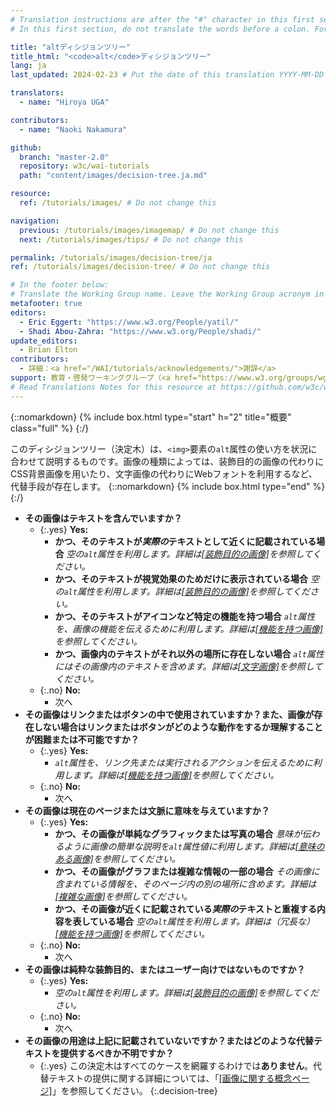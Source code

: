 ```yaml
---
# Translation instructions are after the "#" character in this first section. They are comments that do not show up in the web page. You do not need to translate the instructions after "#".
# In this first section, do not translate the words before a colon. For example, do not translate "title:". Do translate the text after "title:".

title: "altディシジョンツリー"
title_html: "<code>alt</code>ディシジョンツリー"
lang: ja
last_updated: 2024-02-23 # Put the date of this translation YYYY-MM-DD (with month in the middle)

translators:
  - name: "Hiroya UGA"

contributors:
  - name: "Naoki Nakamura"

github:
  branch: "master-2.0"
  repository: w3c/wai-tutorials
  path: "content/images/decision-tree.ja.md"

resource:
  ref: /tutorials/images/ # Do not change this

navigation:
  previous: /tutorials/images/imagemap/ # Do not change this
  next: /tutorials/images/tips/ # Do not change this

permalink: /tutorials/images/decision-tree/ja
ref: /tutorials/images/decision-tree/ # Do not change this

# In the footer below:
# Translate the Working Group name. Leave the Working Group acronym in English.
metafooter: true
editors:
  - Eric Eggert: "https://www.w3.org/People/yatil/"
  - Shadi Abou-Zahra: "https://www.w3.org/People/shadi/"
update_editors:
  - Brian Elton
contributors:
  - 詳細：<a href="/WAI/tutorials/acknowledgements/">謝辞</a>
support: 教育・啓発ワーキンググループ（<a href="https://www.w3.org/groups/wg/eowg"><abbr title="Education and Outreach Working Group">EOWG</abbr></a>）によって開発されました。このプロジェクトは<a href="https://www.w3.org/WAI/ACT/">WAI-ACTプロジェクト</a>の支援を受けて開発され、<strong>欧州委員会<abbr title="Information Society Technologies">IST</abbr>プログラム</strong>の共同資金援助を受けています。
# Read Translations Notes for this resource at https://github.com/w3c/wai-tutorials#readme
---
```


{::nomarkdown}
{% include box.html type="start" h="2" title="概要" class="full" %}
{:/}

このディシジョンツリー（決定木）は、`<img>`要素の`alt`属性の使い方を状況に合わせて説明するものです。画像の種類によっては、装飾目的の画像の代わりにCSS背景画像を用いたり、文字画像の代わりにWebフォントを利用するなど、代替手段が存在します。
{::nomarkdown}
{% include box.html type="end" %}
{:/}

- **その画像はテキストを含んでいますか？**
  - {:.yes} **Yes:**
    - **かつ、そのテキストが*実際の*テキストとして近くに記載されている場合**
      _空の`alt`属性を利用します。詳細は[[装飾目的の画像]](/tutorials/images/decorative/)を参照してください。_
    - **かつ、そのテキストが視覚効果のためだけに表示されている場合**
      _空の`alt`属性を利用します。詳細は[[装飾目的の画像]](/tutorials/images/decorative/)を参照してください。_
    - **かつ、そのテキストがアイコンなど特定の機能を持つ場合**
      _`alt`属性を、画像の機能を伝えるために利用します。詳細は[[機能を持つ画像]](/tutorials/images/functional/)を参照してください。_
    - **かつ、画像内のテキストがそれ以外の場所に存在しない場合** _`alt`属性にはその画像内のテキストを含めます。詳細は[[文字画像]](/tutorials/images/textual/#styled-text-decorative-effect)を参照してください。_
  - {:.no} **No:**
    - 次へ
- **その画像はリンクまたはボタンの中で使用されていますか？また、画像が存在しない場合はリンクまたはボタンがどのような動作をするか理解することが困難または不可能ですか？**
  - {:.yes} **Yes:**
    - _`alt`属性を、リンク先または実行されるアクションを伝えるために利用します。詳細は[[機能を持つ画像]](/tutorials/images/functional/)を参照してください。_
  - {:.no} **No:**
    - 次へ
- **その画像は現在のページまたは文脈に意味を与えていますか？**
  - {:.yes} **Yes:**
    - **かつ、その画像が単純なグラフィックまたは写真の場合**
      _意味が伝わるように画像の簡単な説明を`alt`属性値に利用します。詳細は[[意味のある画像]](/tutorials/images/informative/)を参照してください。_
    - **かつ、その画像がグラフまたは複雑な情報の一部の場合**
      _その画像に含まれている情報を、そのページ内の別の場所に含めます。詳細は[[複雑な画像]](/tutorials/images/complex/)を参照してください。_
    - **かつ、その画像が近くに記載されている*実際の*テキストと重複する内容を表している場合**
      _空の`alt`属性を利用します。詳細は（冗長な）[[機能を持つ画像]](/tutorials/images/functional/#logo-image-within-link-text)を参照してください。_
  - {:.no} **No:**
    - 次へ
- **その画像は純粋な装飾目的、またはユーザー向けではないものですか？**
  - {:.yes} **Yes:**
    - _空の`alt`属性を利用します。詳細は[[装飾目的の画像]](/tutorials/images/decorative/)を参照してください。_
  - {:.no} **No:**
    - 次へ
- **その画像の用途は上記に記載されていないですか？またはどのような代替テキストを提供するべきか不明ですか？**
  - {:.yes} この決定木はすべてのケースを網羅するわけでは**ありません**。代替テキストの提供に関する詳細については、「[[画像に関する概念ページ]](/tutorials/images/)」を参照してください。
{:.decision-tree}
